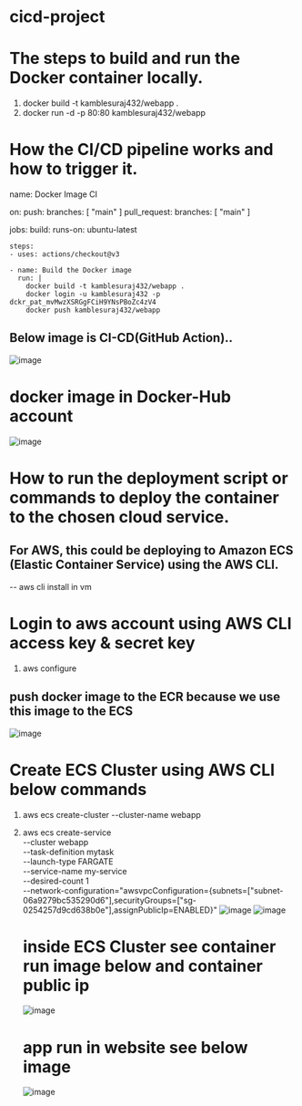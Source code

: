 # cicd-project
# The steps to build and run the Docker container locally.
1) docker build -t kamblesuraj432/webapp .
2) docker run -d -p 80:80 kamblesuraj432/webapp


# How the CI/CD pipeline works and how to trigger it.
name: Docker Image CI

on:
  push:
    branches: [ "main" ]
  pull_request:
    branches: [ "main" ]

jobs:
  build:
    runs-on: ubuntu-latest

    steps:
    - uses: actions/checkout@v3

    - name: Build the Docker image
      run: |
        docker build -t kamblesuraj432/webapp .
        docker login -u kamblesuraj432 -p dckr_pat_mvMwzXSRGgFCiH9YNsPBoZc4zV4
        docker push kamblesuraj432/webapp

## Below image is CI-CD(GitHub Action)..
![image](https://github.com/kamblesuraj432/cicd-project/assets/140583784/e840794b-a143-4d6e-8122-6abe05c03596)

# docker image in Docker-Hub account
![image](https://github.com/kamblesuraj432/cicd-project/assets/140583784/90f1b099-f512-431b-ac2d-388bf6a69531)



# How to run the deployment script or commands to deploy the container to the chosen cloud service.
## For AWS, this could be deploying to Amazon ECS (Elastic Container Service) using the AWS CLI.
-- aws cli install in vm
# Login to aws account using AWS CLI access key & secret key
1) aws configure
## push docker image to the ECR because we use this image to the ECS 
![image](https://github.com/kamblesuraj432/cicd-project/assets/140583784/ef738548-de88-4a2a-87b1-4739ad064abd)

# Create ECS Cluster using AWS CLI below commands
1) aws ecs create-cluster --cluster-name webapp
2) aws ecs create-service \
    --cluster webapp \
    --task-definition mytask \
    --launch-type FARGATE \
    --service-name my-service \
    --desired-count 1 \
    --network-configuration="awsvpcConfiguration={subnets=["subnet-06a9279bc535290d6"],securityGroups=["sg-0254257d9cd638b0e"],assignPublicIp=ENABLED}"
   ![image](https://github.com/kamblesuraj432/cicd-project/assets/140583784/b9ca5b6e-79eb-4753-ac34-a9a8c35033cb)
   ![image](https://github.com/kamblesuraj432/cicd-project/assets/140583784/4e63cd49-1032-4c69-bed1-0318c137faf1)
   
   # inside ECS Cluster see container run image below and container public ip 
   ![image](https://github.com/kamblesuraj432/cicd-project/assets/140583784/a11e3577-0e03-4c3f-b721-33c6643d50e3)

   # app run in website see below image
   ![image](https://github.com/kamblesuraj432/cicd-project/assets/140583784/d03fa52d-8589-462b-8bb7-9740422486a2)



